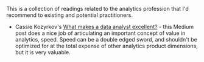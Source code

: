 

This is a collection of readings related to the analytics profession that I'd recommend to existing and potential practitioners.

- Cassie Kozyrkov's [What makes a data analyst excellent?](https://towardsdatascience.com/what-makes-a-data-analyst-excellent-17ee4651c6db) - this Medium post does a nice job of articulating an important concept of value in analytics, speed. Speed can be a double edged sword, and shouldn't be optimized for at the total expense of other analytics product dimensions, but it is very valuable.
